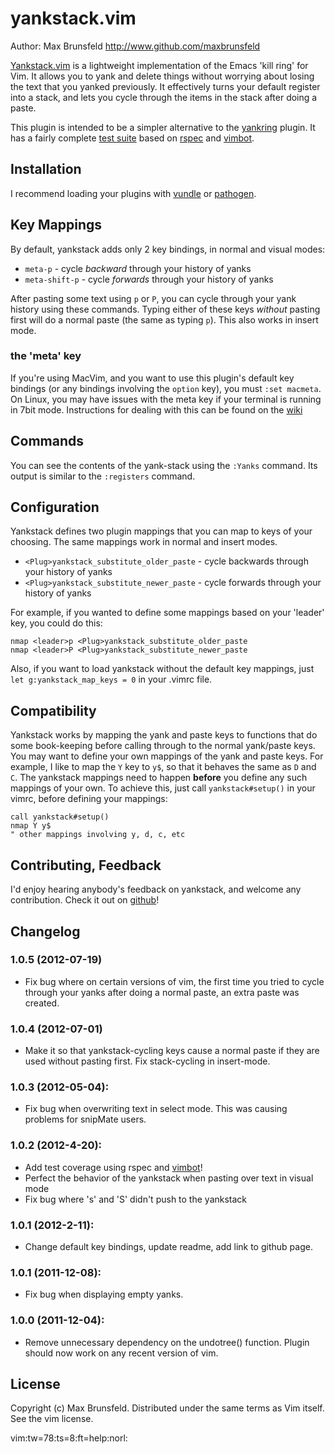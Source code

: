 yankstack.vim
=============

Author:  Max Brunsfeld <http://www.github.com/maxbrunsfeld>

[Yankstack.vim](https://github.com/maxbrunsfeld/vim-yankstack) is a
lightweight implementation of the Emacs 'kill ring' for Vim.  It allows you to
yank and delete things without worrying about losing the text that you yanked
previously. It effectively turns your default register into a stack, and lets
you cycle through the items in the stack after doing a paste.

This plugin is intended to be a simpler alternative to the
[yankring](https://github.com/chrismetcalf/vim-yankring) plugin. It has a fairly
complete [test suite](https://github.com/maxbrunsfeld/vim-yankstack/blob/master/spec/yankstack/yankstack_spec.rb)
based on [rspec](https://www.relishapp.com/rspec)
and [vimbot](https://github.com/maxbrunsfeld/vimbot).

## Installation ##

I recommend loading your plugins with
[vundle](https://github.com/gmarik/vundle) or 
[pathogen](https://github.com/tpope/vim-pathogen).

## Key Mappings ##

By default, yankstack adds only 2 key bindings, in normal and visual modes:

- ```meta-p```  - cycle *backward* through your history of yanks
- ```meta-shift-p```  - cycle *forwards* through your history of yanks

After pasting some text using ```p``` or ```P```, you can cycle through your
yank history using these commands. Typing either of these keys *without* pasting first 
will do a normal paste (the same as typing `p`). This also works in insert mode.

### the 'meta' key

If you're using MacVim, and you want to use
this plugin's default key bindings (or any bindings involving the `option`
key), you must ```:set macmeta```. On Linux, you may have issues with the meta key if your terminal is running in 7bit mode.
Instructions for dealing with this can be found on the [wiki](https://github.com/maxbrunsfeld/vim-yankstack/wiki/Linux-terminal-configurations-for-correct-meta-key-handling)

## Commands ##

You can see the contents of the yank-stack using the ```:Yanks``` command.
Its output is similar to the ```:registers``` command.

## Configuration ##

Yankstack defines two plugin mappings that you can map to keys of your choosing.
The same mappings work in normal and insert modes.

- ```<Plug>yankstack_substitute_older_paste``` - cycle backwards through your history of yanks
- ```<Plug>yankstack_substitute_newer_paste``` - cycle forwards through your history of yanks

For example, if you wanted to define some mappings based on your 'leader' key,
you could do this:

```
nmap <leader>p <Plug>yankstack_substitute_older_paste
nmap <leader>P <Plug>yankstack_substitute_newer_paste
```

Also, if you want to load yankstack without the default key mappings, just
``` let g:yankstack_map_keys = 0 ```
in your .vimrc file.

## Compatibility ##

Yankstack works by mapping the yank and paste keys to functions that do some
book-keeping before calling through to the normal yank/paste keys. You may want
to define your own mappings of the yank and paste keys. For example, I like to
map the ```Y``` key to ```y$```, so that it behaves the same as ```D``` and
```C```. The yankstack mappings need to happen **before** you define any such
mappings of your own. To achieve this, just call ```yankstack#setup()``` in
your vimrc, before defining your mappings:

```
call yankstack#setup()
nmap Y y$
" other mappings involving y, d, c, etc
```

## Contributing, Feedback ##

I'd enjoy hearing anybody's feedback on yankstack, and welcome any contribution.
Check it out on [github](https://github.com/maxbrunsfeld/vim-yankstack)!

## Changelog ##


### 1.0.5 (2012-07-19)
  - Fix bug where on certain versions of vim, the first time you tried
    to cycle through your yanks after doing a normal paste, an extra
    paste was created.

### 1.0.4 (2012-07-01)
  - Make it so that yankstack-cycling keys cause a normal paste if they are
    used without pasting first. Fix stack-cycling in insert-mode.

### 1.0.3 (2012-05-04):
  - Fix bug when overwriting text in select mode. This was causing
    problems for snipMate users.

### 1.0.2 (2012-4-20):
  - Add test coverage using rspec and [vimbot](https://github.com/maxbrunsfeld/vimbot)!
  - Perfect the behavior of the yankstack when pasting over text in visual
    mode
  - Fix bug where 's' and 'S' didn't push to the yankstack

### 1.0.1 (2012-2-11):
  - Change default key bindings, update readme, add link to github page.

### 1.0.1 (2011-12-08):
  - Fix bug when displaying empty yanks.

### 1.0.0 (2011-12-04):
  - Remove unnecessary dependency on the undotree() function. Plugin should
    now work on any recent version of vim.

## License ##
Copyright (c) Max Brunsfeld.  Distributed under the same terms as Vim itself.
See the vim license.

 vim:tw=78:ts=8:ft=help:norl:
